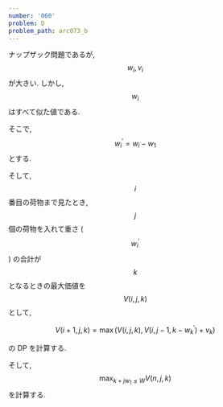 ```yaml
---
number: '060'
problem: D
problem_path: arc073_b
---
```

ナップザック問題であるが, $$ w_i, v_i $$ が大きい. しかし, $$ w_i $$ はすべて似た値である.

そこで, $$ w^{\prime}_i = w_i - w_1 $$ とする.

そして, $$ i $$ 番目の荷物まで見たとき, $$ j $$ 個の荷物を入れて重さ ($$ w^{\prime}_i $$) の合計が $$ k $$ となるときの最大価値を $$ V(i, j, k) $$ として,

$$
V(i+1, j, k) = \max(V(i, j, k), V(i, j-1, k-w^{\prime}_k)+v_k)
$$

の DP を計算する.

そして, $$ \max_{k + jw_1 \leq W} V(n, j, k) $$ を計算する.
